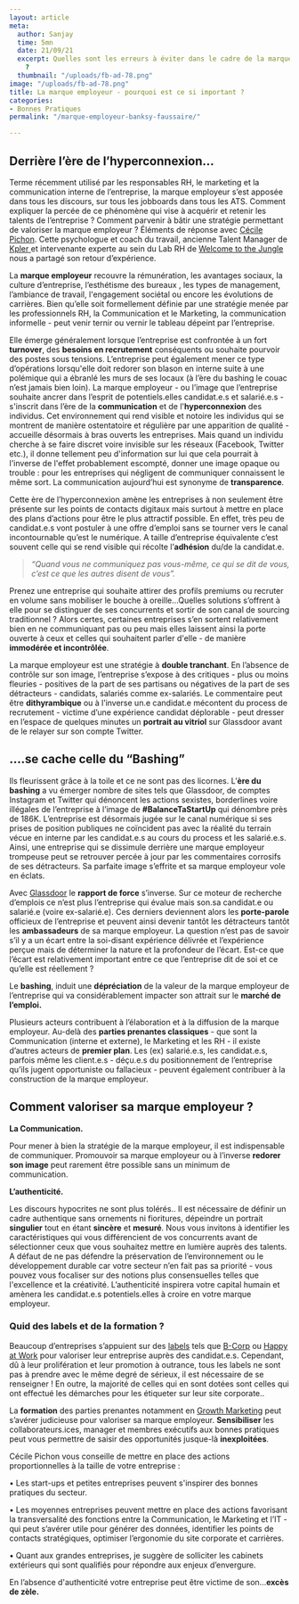 ```yaml
---
layout: article
meta:
  author: Sanjay
  time: 5mn
  date: 21/09/21
  excerpt: Quelles sont les erreurs à éviter dans le cadre de la marque employeur
    ?
  thumbnail: "/uploads/fb-ad-78.png"
image: "/uploads/fb-ad-78.png"
title: La marque employeur - pourquoi est ce si important ?
categories:
- Bonnes Pratiques
permalink: "/marque-employeur-banksy-faussaire/"

---
```

## Derrière l’ère de l’hyperconnexion...

Terme récemment utilisé par les responsables RH, le marketing et la communication interne de l’entreprise, la marque employeur s’est apposée dans tous les discours, sur tous les jobboards dans tous les ATS. Comment expliquer la percée de ce phénomène qui vise à acquérir et retenir les talents de l’entreprise ? Comment parvenir à bâtir une stratégie permettant de valoriser la marque employeur ? Éléments de réponse avec [Cécile Pichon](https://www.welcometothejungle.com/fr/authors/cecile-pichon). Cette psychologue et coach du travail, ancienne Talent Manager de [Kpler ](https://www.kpler.com/)et intervenante experte au sein du Lab RH de [Welcome to the Jungle](https://www.welcometothejungle.com/fr) nous a partagé son retour d’expérience.

La **marque employeur** recouvre la rémunération, les avantages sociaux, la culture d’entreprise, l’esthétisme des bureaux , les types de management, l’ambiance de travail, l'engagement sociétal ou encore les évolutions de carrières. Bien qu’elle soit formellement définie par une stratégie menée par les professionnels RH, la Communication et le Marketing, la communication informelle - peut venir ternir ou vernir le tableau dépeint par l’entreprise.

Elle émerge généralement lorsque l’entreprise est confrontée à un fort **turnover**, des **besoins en recrutement** conséquents ou souhaite pourvoir des postes sous tensions. L’entreprise peut également mener ce type d’opérations lorsqu'elle doit redorer son blason en interne suite à une polémique qui a ébranlé les murs de ses locaux (à l’ère du bashing le couac n’est jamais bien loin).  La marque employeur - ou l’image que l’entreprise souhaite ancrer dans l’esprit de potentiels.elles candidat.e.s et salarié.e.s - s'inscrit dans l’ère de la **communication** et de l'**hyperconnexion** des individus. Cet environnement qui rend visible et notoire les individus qui se montrent de manière ostentatoire et régulière par une apparition de qualité - accueille désormais à bras ouverts  les entreprises. Mais quand un individu cherche à se faire discret voire invisible sur les réseaux (Facebook, Twitter etc.), il donne tellement peu d'information sur lui que cela pourrait à l'inverse de l'effet probablement escompté, donner une image opaque ou trouble : pour les entreprises qui négligent de communiquer connaissent le même sort. La communication aujourd’hui  est synonyme de **transparence**.

Cette ère de l’hyperconnexion amène les entreprises à non seulement être présente sur les points de contacts digitaux mais surtout à mettre en place des plans d’actions pour être le plus attractif possible. En effet, très peu de candidat.e.s vont postuler à une offre d’emploi sans se tourner vers le canal incontournable qu’est le numérique. A taille d’entreprise équivalente c’est souvent celle qui se rend visible qui récolte l’**adhésion** du/de la  candidat.e.

> _“Quand vous ne communiquez pas vous-même, ce qui se dit de vous, c’est ce que les autres disent de vous”._

Prenez une entreprise qui souhaite attirer des profils premiums ou recruter en volume sans mobiliser le bouche à oreille…Quelles solutions s’offrent à elle pour se distinguer de ses concurrents et sortir de son canal de sourcing traditionnel ? Alors certes, certaines entreprises s’en sortent relativement bien en ne communiquant pas ou peu mais elles laissent ainsi la porte ouverte à ceux et celles qui souhaitent parler d'elle -   de manière **immodérée et incontrôlée**.

La marque employeur est une stratégie à **double tranchant**. En l’absence de contrôle sur son image, l’entreprise s’expose à des critiques - plus ou moins fleuries - positives de la part de ses partisans ou négatives de la part de ses détracteurs - candidats, salariés comme ex-salariés. Le commentaire peut être **dithyrambique** ou à l’inverse un.e candidat.e mécontent du process de recrutement - victime d’une expérience candidat déplorable -  peut dresser en l’espace de quelques minutes un **portrait au vitriol** sur Glassdoor avant de le relayer sur son compte Twitter.

## ….se cache celle du “Bashing”

Ils fleurissent grâce à la toile et ce ne sont pas des licornes. L’**ère du bashing** a vu émerger nombre de sites tels que Glassdoor, de comptes Instagram et Twitter qui dénoncent les actions sexistes, borderlines voire illégales de l’entreprise à l’image de **#BalanceTaStartUp** qui dénombre près de 186K. L’entreprise est désormais jugée sur le canal numérique si ses prises de position publiques ne coïncident pas avec la réalité du terrain vécue en interne par les candidat.e.s au cours du process et les salarié.e.s. Ainsi, une entreprise qui se dissimule derrière une marque employeur trompeuse peut se retrouver percée à jour par les commentaires corrosifs de ses détracteurs. Sa parfaite image s’effrite et sa marque employeur vole en éclats.

Avec [Glassdoor](https://www.glassdoor.fr/) le **rapport de force** s’inverse. Sur ce moteur de recherche d’emplois ce n’est plus l’entreprise qui évalue mais son.sa candidat.e ou  salarié.e (voire ex-salarié.e). Ces derniers deviennent alors les **porte-parole** officieux de l’entreprise et peuvent ainsi devenir tantôt les détracteurs tantôt les **ambassadeurs** de sa marque employeur. La question n’est pas de savoir s’il y a un écart entre la soi-disant expérience délivrée et l’expérience perçue mais de déterminer la nature et la profondeur de l’écart. Est-ce que l’écart est relativement important entre ce que l’entreprise dit de soi et ce qu’elle est réellement ?

Le **bashing**, induit une **dépréciation** de la valeur de la marque employeur de l’entreprise qui va considérablement impacter son attrait sur le **marché de l’emploi.**

Plusieurs acteurs contribuent à l’élaboration et à la diffusion de la marque employeur. Au-delà des **parties prenantes classiques** -  que sont la Communication (interne et externe), le Marketing et les RH - il existe d’autres acteurs de **premier plan**. Les (ex) salarié.e.s, les candidat.e.s, parfois même les client.e.s - déçu.e.s du positionnement de l’entreprise qu’ils jugent opportuniste ou fallacieux - peuvent également contribuer à la construction de la marque employeur.

## Comment valoriser sa marque employeur ?

**La Communication.**

Pour mener à bien la stratégie de la marque employeur, il est indispensable de communiquer. Promouvoir sa marque employeur ou à l’inverse **redorer son image** peut rarement être possible sans un minimum de communication.

**L’authenticité.**

Les discours hypocrites ne sont plus tolérés.. Il est nécessaire de définir un cadre authentique sans ornements ni fioritures, dépeindre un portrait **singulier** tout en étant **sincère** et **mesuré**. Nous vous invitons à identifier les caractéristiques qui vous différencient de vos concurrents avant de sélectionner ceux  que vous souhaitez mettre en lumière auprès des talents. A défaut de ne pas défendre la préservation de l’environnement ou le développement durable car votre secteur n’en fait pas sa priorité - vous pouvez vous focaliser sur des notions plus consensuelles telles que l'excellence et la créativité. L’authenticité inspirera votre capital humain et amènera les candidat.e.s potentiels.elles à croire en votre marque employeur.

### Quid des labels et de la formation ?

Beaucoup d’entreprises s’appuient sur des [labels](https://bcorporation.eu/about-b-lab/country-partner/france) tels que [B-Corp](https://bcorporation.eu/about-b-lab/country-partner/france) ou [Happy at Work](https://happy-at-work.org/) pour valoriser leur entreprise auprès des candidat.e.s. Cependant, dû à leur prolifération et leur promotion à outrance, tous les labels ne sont pas à prendre avec le même degré de sérieux, il est nécessaire de se renseigner ! En outre, la majorité de celles qui en sont dotées sont celles qui ont effectué les démarches pour les étiqueter sur leur site corporate..

La **formation** des parties prenantes notamment en [Growth Marketing](https://blog.refty.co/journee-type-head-of-talent-acquisition/) peut s’avérer judicieuse pour valoriser sa marque employeur. **Sensibiliser** les collaborateurs.ices, manager et membres exécutifs aux bonnes pratiques peut vous permettre de saisir des opportunités jusque-là **inexploitées**.

Cécile Pichon vous conseille de mettre en place des actions proportionnelles  à la taille de votre entreprise :

• Les start-ups et petites entreprises peuvent s'inspirer des bonnes pratiques du secteur.

• Les moyennes entreprises peuvent mettre en place des actions favorisant la transversalité des fonctions entre la Communication, le Marketing et  l’IT - qui peut s’avérer utile pour générer des données, identifier les points de contacts stratégiques, optimiser l’ergonomie du site corporate et carrières.

• Quant aux grandes entreprises, je suggère de solliciter les cabinets extérieurs qui sont qualifiés pour répondre aux enjeux d’envergure.

En l’absence d'authenticité votre entreprise peut être victime de son...**excès de zèle.**